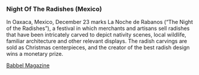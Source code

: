 ### Night Of The Radishes (Mexico)

In Oaxaca, Mexico, December 23 marks La Noche de Rabanos (“The Night of the Radishes”), a festival in which merchants and artisans
sell radishes that have been intricately carved to depict nativity scenes, local wildlife, familiar architecture and other relevant displays.
The radish carvings are sold as Christmas centerpieces, and the creator of the best radish design wins a monetary prize.

[Babbel Magazine](https://www.babbel.com/en/magazine/11-wacky-holiday-traditions-around-the-world)
